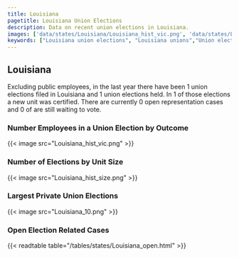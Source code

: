 ```yaml
---
title: Louisiana
pagetitle: Louisiana Union Elections
description: Data on recent union elections in Louisiana.
images: ['data/states/Louisiana/Louisiana_hist_vic.png', 'data/states/Louisiana/Louisiana_hist_size.png', 'data/states/Louisiana/Louisiana_10.png']
keywords: ["Louisiana union elections", "Louisiana unions","Union elections"]
---
```

##  Louisiana

Excluding public employees, in the last year there have been 1 union elections filed in Louisiana and 1 union elections held. In 1 of those elections a new unit was certified. There are currently 0 open representation cases and 0 of are still waiting to vote.

### Number Employees in a Union Election by Outcome
{{< image src="Louisiana_hist_vic.png" >}}

### Number of Elections by Unit Size
{{< image src="Louisiana_hist_size.png" >}}

### Largest Private Union Elections
{{< image src="Louisiana_10.png" >}}

### Open Election Related Cases
{{< readtable table="/tables/states/Louisiana_open.html" >}}

